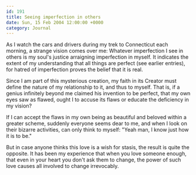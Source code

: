 ```yaml
---
id: 191
title: Seeing imperfection in others
date: Sun, 15 Feb 2004 12:00:00 +0000
category: Journal
---
```


As I watch the cars and drivers during my trek to Connecticut each
morning, a strange vision comes over me: Whatever imperfection I see in
others is my soul's justice arraigning imperfection in myself.  It
indicates the extent of my understanding that all things are perfect
(see earlier entries), for hatred of imperfection proves the belief that
it is real.

Since I am part of this mysterious creation, my faith in its Creator
must define the nature of my relationship to it, and thus to myself.
That is, if a genius infinitely beyond me claimed his invention to be
perfect, that my own eyes saw as flawed, ought I to accuse its flaws or
educate the deficiency in my vision?

If I can accept the flaws in my own being as beautiful and beloved
within a greater scheme, suddenly everyone seems dear to me, and when I
look on their bizarre activities, can only think to myself: "Yeah man, I
know just how it is to be."

But in case anyone thinks this love is a wish for stasis, the result is
quite the opposite.  It has been my experience that when you love
someone enough, that even in your heart you don't ask them to change,
the power of such love causes all involved to change irrevocably.


